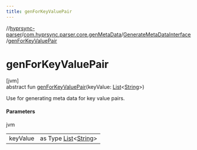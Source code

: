 ```yaml
---
title: genForKeyValuePair
---
```

//[hyprsync-parser](../../../index.html)/[com.hyprsync.parser.core.genMetaData](../index.html)/[GenerateMetaDataInterface](index.html)/[genForKeyValuePair](gen-for-key-value-pair.html)



# genForKeyValuePair



[jvm]\
abstract fun [genForKeyValuePair](gen-for-key-value-pair.html)(keyValue: [List](https://kotlinlang.org/api/core/kotlin-stdlib/kotlin.collections/-list/index.html)&lt;[String](https://kotlinlang.org/api/core/kotlin-stdlib/kotlin/-string/index.html)&gt;)



Use for generating meta data for key value pairs.



#### Parameters


jvm

| | |
|---|---|
| keyValue | as Type [List](https://kotlinlang.org/api/core/kotlin-stdlib/kotlin.collections/-list/index.html)<[String](https://kotlinlang.org/api/core/kotlin-stdlib/kotlin/-string/index.html)> |



